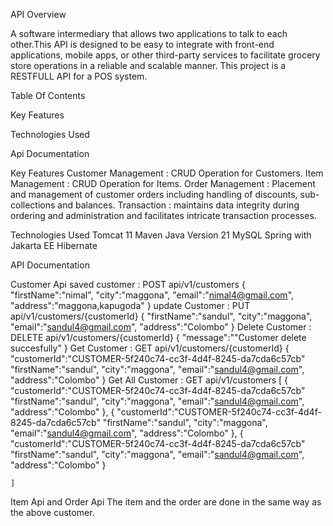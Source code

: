 API Overview

A software intermediary that allows two applications to talk to each other.This API is designed to be easy to integrate with front-end applications, mobile apps, or other third-party services to facilitate grocery store operations in a reliable and scalable manner. This project is a RESTFULL API for a POS system.

Table Of Contents

Key Features

Technologies Used

Api Documentation


Key Features
Customer Management : CRUD Operation for Customers.
Item Management : CRUD Operation for Items.
Order Management : Placement and management of customer orders including handling of discounts, sub-collections and balances.
Transaction : maintains data integrity during ordering and administration and facilitates intricate transaction processes.

Technologies Used 
Tomcat 11
Maven
Java Version 21
MySQL
Spring  with Jakarta EE
Hibernate

API Documentation

Customer Api
saved customer : POST api/v1/customers 
    {
    "firstName":"nimal",
    "city":"maggona",
    "email":"nimal4@gmail.com",
    "address":"maggona,kapugoda"
    }
update Customer : PUT api/v1/customers/{customerId}
    {
    "firstName":"sandul",
    "city":"maggona",
    "email":"sandul4@gmail.com",
    "address":"Colombo"
    }
Delete Customer : DELETE api/v1/customers/{customerId}
    {
    "message":""Customer delete succesfully"
    }
Get Customer : GET api/v1/customers/{customerId}
    {
    "customerId":"CUSTOMER-5f240c74-cc3f-4d4f-8245-da7cda6c57cb"
    "firstName":"sandul",
    "city":"maggona",
    "email":"sandul4@gmail.com",
    "address":"Colombo"
    }
Get All Customer : GET api/v1/customers
    [
        {
        "customerId":"CUSTOMER-5f240c74-cc3f-4d4f-8245-da7cda6c57cb"
        "firstName":"sandul",
        "city":"maggona",
        "email":"sandul4@gmail.com",
        "address":"Colombo"
        },
        {
        "customerId":"CUSTOMER-5f240c74-cc3f-4d4f-8245-da7cda6c57cb"
        "firstName":"sandul",
        "city":"maggona",
        "email":"sandul4@gmail.com",
        "address":"Colombo"
        },
        {
        "customerId":"CUSTOMER-5f240c74-cc3f-4d4f-8245-da7cda6c57cb"
        "firstName":"sandul",
        "city":"maggona",
        "email":"sandul4@gmail.com",
        "address":"Colombo"
        }

    ]
Item Api and Order Api
The item and the order are done in the same way as the above customer.
